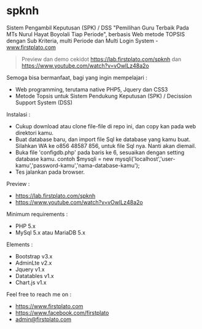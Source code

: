 # spknh
Sistem Pengambil Keputusan (SPK) / DSS "Pemilihan Guru Terbaik Pada MTs Nurul Hayat Boyolali Tiap Periode", berbasis Web metode TOPSIS dengan Sub Kriteria, multi Periode dan Multi Login System - www.firstplato.com

> Preview dan demo cekidot https://lab.firstplato.com/spknh dan https://www.youtube.com/watch?v=vOwILz48a2o

Semoga bisa bermanfaat, bagi yang ingin mempelajari :
- Web programming, terutama native PHP5, Jquery dan CSS3
- Metode Topsis untuk Sistem Pendukung Keputusan (SPK) / Decission Support System (DSS)

Instalasi :
- Cukup download atau clone file-file di repo ini, dan copy kan pada web direktori kamu.
- Buat database baru, dan import file Sql ke database yang kamu buat. 
  Silahkan WA ke o856 48587 856, untuk file Sql nya. Nanti akan diemail. 
- Buka file 'configdb.php' pada baris ke 6, sesuaikan dengan setting database kamu.
  contoh $mysqli = new mysqli('localhost','user-kamu','password-kamu','nama-database-kamu');
- Tes jalankan pada browser.

Preview :
- https://lab.firstplato.com/spknh
- https://www.youtube.com/watch?v=vOwILz48a2o

Minimum requirements :
- PHP 5.x
- MySql 5.x atau MariaDB 5.x

Elements :
- Bootstrap v3.x
- AdminLte v2.x
- Jquery v1.x
- Datatables v1.x
- Chart.js v1.x

Feel free to reach me on :
- https://www.firstplato.com
- https://www.facebook.com/firstplato
- admin@firstplato.com
